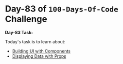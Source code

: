 # Day-83 of `100-Days-Of-Code` Challenge

**Day-83 Task:**

Today's task is to learn about:

- [Building UI with Components](https://nextjs.org/learn/react-foundations/building-ui-with-components)
- [Displaying Data with Props](https://nextjs.org/learn/react-foundations/displaying-data-with-props)
